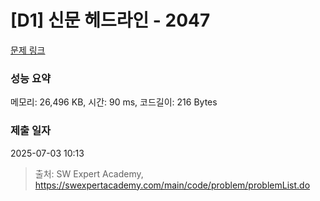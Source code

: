 # [D1] 신문 헤드라인 - 2047 

[문제 링크](https://swexpertacademy.com/main/code/problem/problemDetail.do?contestProbId=AV5QKsLaAy0DFAUq) 

### 성능 요약

메모리: 26,496 KB, 시간: 90 ms, 코드길이: 216 Bytes

### 제출 일자

2025-07-03 10:13



> 출처: SW Expert Academy, https://swexpertacademy.com/main/code/problem/problemList.do